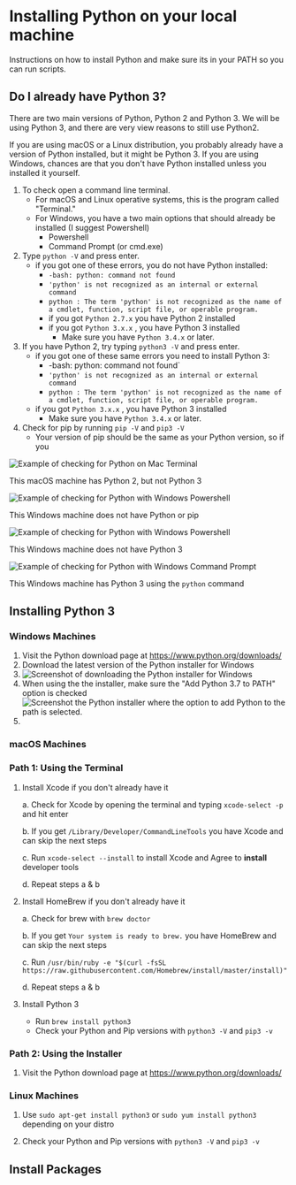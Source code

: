 # Installing Python on your local machine

Instructions on how to install Python and make sure its in your PATH so you can run scripts.

## Do I already have Python 3?

There are two main versions of Python, Python 2 and Python 3. We will be using Python 3, and there are very view reasons to still use Python2.

If you are using macOS or a Linux distribution, you probably already have a version of Python installed, but it might be Python 3. If you are using Windows, chances are that you don't have Python installed unless you installed it yourself.

1. To check open a command line terminal. 
   * For macOS and Linux operative systems, this is the program called  "Terminal."
   * For Windows, you have a two main options that should already be installed (I suggest Powershell)
     * Powershell
     * Command Prompt (or cmd.exe)
2. Type `python -V` and press enter.
   * if you got one of these errors, you do not have Python installed:
     * `-bash: python: command not found` 
     *  `'python' is not recognized as an internal or external command` 
     * `python : The term 'python' is not recognized as the name of a cmdlet, function, script file, or operable program.`
     * if you got `Python 2.7.x` you have Python 2 installed
     * if you got `Python 3.x.x` , you have Python 3 installed
       * Make sure you have `Python 3.4.x` or later.
3. If you have Python 2, try typing `python3 -V` and press enter.
   * if you got one of these same errors you need to install Python 3:
     * -bash: python: command not found` 
     *  `'python' is not recognized as an internal or external command` 
     * `python : The term 'python' is not recognized as the name of a cmdlet, function, script file, or operable program.`
   * if you got `Python 3.x.x` , you have Python 3 installed
     * Make sure you have `Python 3.4.x` or later.
4. Check for pip by running `pip -V` and `pip3 -V`
   * Your version of pip should be the same as your Python version, so if you

![Example of checking for Python on Mac Terminal](C:\Users\gw234478\win\IntroPythonASnake\img\install1.png)

This macOS machine has Python 2, but not Python 3

![Example of checking for Python with Windows Powershell](C:\Users\gw234478\win\IntroPythonASnake\img\install7.png)

This Windows machine does not have Python or pip

![Example of checking for Python with Windows Powershell](C:\Users\gw234478\win\IntroPythonASnake\img\install2.png)

This Windows machine does not have Python 3

![Example of checking for Python with Windows Command Prompt](C:\Users\gw234478\win\IntroPythonASnake\img\install3.png)

This Windows machine has Python 3 using the `python` command

## Installing Python 3

### Windows Machines

1. Visit the Python download page at https://www.python.org/downloads/
2. Download the latest version of the Python installer for Windows
3. ![Screenshot of downloading the Python installer for Windows](C:\Users\gw234478\win\IntroPythonASnake\img\install4.png)
4. When using the the installer, make sure the "Add Python 3.7 to PATH" option is checked![Screenshot the Python installer where the option to add Python to the path is selected.](C:\Users\gw234478\win\IntroPythonASnake\img\install8.png)
5. 

### macOS Machines

### Path 1: Using the Terminal

1. Install Xcode if you don't already have it

   a. Check for Xcode by opening the terminal and typing `xcode-select -p` and hit enter

   b. If you get `/Library/Developer/CommandLineTools` you have Xcode and can skip the next steps

   c. Run `xcode-select --install`  to install Xcode and Agree to **install** developer tools

   d. Repeat steps a & b

2. Install HomeBrew if you don't already have it

   a. Check for brew with `brew doctor`

   b. If you get `Your system is ready to brew.` you have HomeBrew and can skip the next steps

   c. Run `/usr/bin/ruby -e "$(curl -fsSL https://raw.githubusercontent.com/Homebrew/install/master/install)"`

   d.  Repeat steps a & b 

3. Install Python 3

   * Run `brew install python3`
   * Check your Python and Pip versions with `python3 -V` and `pip3 -v`

### Path 2: Using the Installer

1. Visit the Python download page at https://www.python.org/downloads/



### Linux Machines

1. Use `sudo apt-get install python3` or `sudo yum install python3` depending on your distro

2. Check your Python and Pip versions with `python3 -V` and `pip3 -v`

## Install Packages

